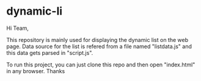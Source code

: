 # dynamic-li

Hi Team,

This repository is mainly used for displaying the dynamic list on the web page. Data source for the list is refered from a file named "listdata.js" and this data gets parsed in "script.js".

To run this project, you can just clone this repo and then open "index.html" in any browser. Thanks
